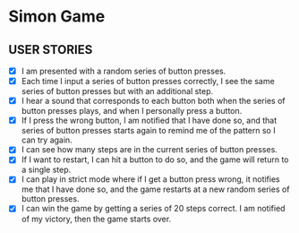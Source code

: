 # Simon Game

## USER STORIES

- [x] I am presented with a random series of button presses.
- [x] Each time I input a series of button presses correctly, I see the same series of button presses but with an additional step.
- [x] I hear a sound that corresponds to each button both when the series of button presses plays, and when I personally press a button.
- [x] If I press the wrong button, I am notified that I have done so, and that series of button presses starts again to remind me of the pattern so I can try again.
- [x] I can see how many steps are in the current series of button presses.
- [x] If I want to restart, I can hit a button to do so, and the game will return to a single step.
- [x] I can play in strict mode where if I get a button press wrong, it notifies me that I have done so, and the game restarts at a new random series of button presses.
- [X] I can win the game by getting a series of 20 steps correct. I am notified of my victory, then the game starts over.